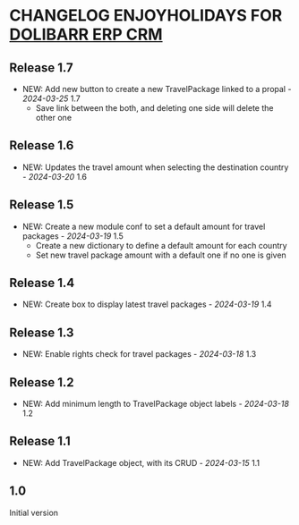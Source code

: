 # CHANGELOG ENJOYHOLIDAYS FOR [DOLIBARR ERP CRM](https://www.dolibarr.org)

## Release 1.7

- NEW: Add new button to create a new TravelPackage linked to a propal - *2024-03-25* 1.7
  - Save link between the both, and deleting one side will delete the other one

## Release 1.6

- NEW: Updates the travel amount when selecting the destination country - *2024-03-20* 1.6

## Release 1.5

- NEW: Create a new module conf to set a default amount for travel packages - *2024-03-19* 1.5
  - Create a new dictionary to define a default amount for each country
  - Set new travel package amount with a default one if no one is given

## Release 1.4

- NEW: Create box to display latest travel packages - *2024-03-19* 1.4

## Release 1.3

- NEW: Enable rights check for travel packages - *2024-03-18* 1.3

## Release 1.2

- NEW: Add minimum length to TravelPackage object labels - *2024-03-18* 1.2


## Release 1.1

- NEW: Add TravelPackage object, with its CRUD - *2024-03-15* 1.1 

 
## 1.0

Initial version
